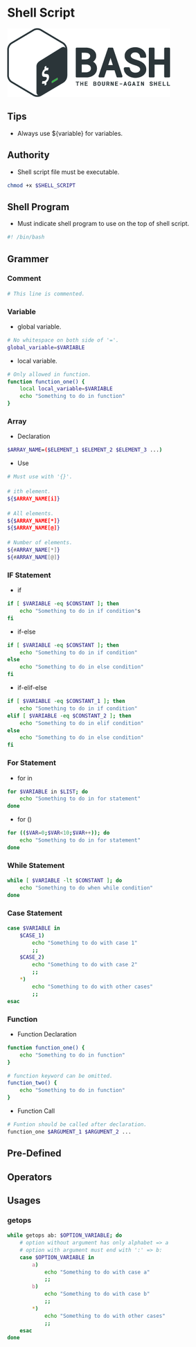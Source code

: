 Shell Script
============

![Bash Logo](./logo.png)

Tips
----
- Always use ${variable} for variables.

Authority
---------
- Shell script file must be executable.
```sh
chmod +x $SHELL_SCRIPT
```

Shell Program
-------------
- Must indicate shell program to use on the top of shell script.
```sh
#! /bin/bash
```

Grammer
-------

### Comment
```sh
# This line is commented.
```

### Variable
- global variable.
```sh
# No whitespace on both side of '='.
global_variable=$VARIABLE
```
- local variable.
```sh
# Only allowed in function.
function function_one() {
    local local_variable=$VARIABLE
    echo "Something to do in function"
}
```

### Array
- Declaration
```sh
$ARRAY_NAME=($ELEMENT_1 $ELEMENT_2 $ELEMENT_3 ...)
```
- Use
```sh
# Must use with '{}'.

# ith element.
${$ARRAY_NAME[i]}

# All elements.
${$ARRAY_NAME[*]}
${$ARRAY_NAME[@]}

# Number of elements.
${#ARRAY_NAME[*]}
${#ARRAY_NAME[@]}
```

### IF Statement
- if
```sh
if [ $VARIABLE -eq $CONSTANT ]; then
    echo "Something to do in if condition"s
fi
```
- if-else
```sh
if [ $VARIABLE -eq $CONSTANT ]; then
    echo "Something to do in if condition"
else
    echo "Something to do in else condition"
fi
```
- if-elif-else
```sh
if [ $VARIABLE -eq $CONSTANT_1 ]; then
    echo "Something to do in if condition"
elif [ $VARIABLE -eq $CONSTANT_2 ]; then
    echo "Something to do in elif condition"
else
    echo "Something to do in else condition"
fi
```

### For Statement
- for in
```sh
for $VARIABLE in $LIST; do
    echo "Something to do in for statement"
done
```
- for ()
```sh
for (($VAR=0;$VAR<10;$VAR++)); do
    echo "Something to do in for statement"
done
```


### While Statement
```sh
while [ $VARIABLE -lt $CONSTANT ]; do
    echo "Something to do when while condition"
done
```

### Case Statement
```sh
case $VARIABLE in
    $CASE_1)
        echo "Something to do with case 1"
        ;;
    $CASE_2)
        echo "Something to do with case 2"
        ;;
    *)
        echo "Something to do with other cases"
        ;;
esac
```

### Function
- Function Declaration
```sh
function function_one() {
    echo "Something to do in function"
}
```
```sh
# function keyword can be omitted.
function_two() {
    echo "Something to do in function"
}
```
- Function Call
```sh
# Funtion should be called after declaration.
function_one $ARGUMENT_1 $ARGUMENT_2 ...
```

Pre-Defined
-----------

Operators
---------



Usages
------

### getops
```sh
while getops ab: $OPTION_VARIABLE; do
    # option without argument has only alphabet => a
    # option with argument must end with ':' => b:
    case $OPTION_VARIABLE in
        a) 
            echo "Something to do with case a" 
            ;;
        b) 
            echo "Something to do with case b"
            ;;
        *) 
            echo "Something to do with other cases"
            ;;
    esac
done
```